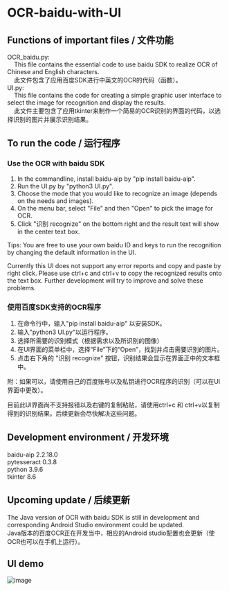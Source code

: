 # OCR-baidu-with-UI

## Functions of important files / 文件功能
OCR_baidu.py: <br>
&nbsp;&nbsp;&nbsp;&nbsp;This file contains the essential code to use baidu SDK to realize OCR of Chinese and English characters. <br>
&nbsp;&nbsp;&nbsp;&nbsp;此文件包含了应用百度SDK进行中英文的OCR的代码（函数）。<br>
UI.py: <br> 
&nbsp;&nbsp;&nbsp;&nbsp;This file contains the code for creating a simple graphic user interface to select the image for recognition and display the results. <br>
&nbsp;&nbsp;&nbsp;&nbsp;此文件主要包含了应用tkinter来制作一个简易的OCR识别的界面的代码，以选择识别的图片并展示识别结果。<br>

## To run the code / 运行程序
### Use the OCR with baidu SDK
1. In the commandline, install baidu-aip by "pip install baidu-aip".
2. Run the UI.py by "python3 UI.py".
3. Choose the mode that you would like to recognize an image (depends on the needs and images).
4. On the menu bar, select "File" and then "Open" to pick the image for OCR.
5. Click "识别 recognize" on the bottom right and the result text will show in the center text box.

Tips: You are free to use your own baidu ID and keys to run the recognition by changing the default information in the UI. <br>

Currently this UI does not support any error reports and copy and paste by right click. Please use ctrl+c and ctrl+v to copy the recognized results onto the text box. Further development will try to improve and solve these problems.

### 使用百度SDK支持的OCR程序
1. 在命令行中，输入"pip install baidu-aip" 以安装SDK。
2. 输入"python3 UI.py"以运行程序。
3. 选择所需要的识别模式（根据需求以及所识别的图像）
4. 在UI界面的菜单栏中，选择“File”下的“Open”，找到并点击需要识别的图片。
5. 点击右下角的 "识别 recognize" 按钮，识别结果会显示在界面正中的文本框中。

附：如果可以，请使用自己的百度账号以及私钥进行OCR程序的识别（可以在UI界面中更改）。 <br>

目前此UI界面尚不支持报错以及右键的复制粘贴，请使用ctrl+c 和 ctrl+v以复制得到的识别结果。后续更新会尽快解决这些问题。

## Development environment / 开发环境
baidu-aip          2.2.18.0 <br>
pytesseract        0.3.8 <br>
python             3.9.6 <br>
tkinter            8.6

## Upcoming update / 后续更新
The Java version of OCR with baidu SDK is still in development and corresponding Android Studio environment could be updated.<br>
Java版本的百度OCR正在开发当中，相应的Android studio配置也会更新（使OCR也可以在手机上运行）。

## UI demo
![image](https://github.com/KolbeHuang/OCR-baidu-with-UI/edit/main/OCR-demo.gif)
